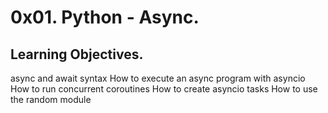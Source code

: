 # 0x01. Python - Async.
## Learning Objectives.
async and await syntax
How to execute an async program with asyncio
How to run concurrent coroutines
How to create asyncio tasks
How to use the random module
